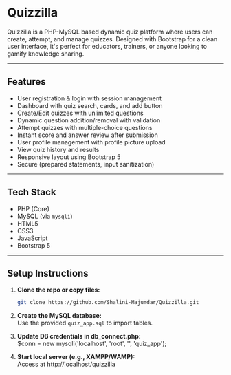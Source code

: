 # Quizzilla

Quizzilla is a PHP-MySQL based dynamic quiz platform where users can create, attempt, and manage quizzes. Designed with Bootstrap for a clean user interface, it's perfect for educators, trainers, or anyone looking to gamify knowledge sharing.

---

## Features

- User registration & login with session management
- Dashboard with quiz search, cards, and add button
- Create/Edit quizzes with unlimited questions
- Dynamic question addition/removal with validation
- Attempt quizzes with multiple-choice questions
- Instant score and answer review after submission
- User profile management with profile picture upload
- View quiz history and results
- Responsive layout using Bootstrap 5
- Secure (prepared statements, input sanitization)

---

## Tech Stack

- PHP (Core)
- MySQL (via `mysqli`)
- HTML5
- CSS3
- JavaScript
- Bootstrap 5

---

## Setup Instructions

1. **Clone the repo or copy files:**
   ```bash
   git clone https://github.com/Shalini-Majumdar/Quizzilla.git
2. **Create the MySQL database:**   
    Use the provided `quiz_app.sql` to import tables.

3. **Update DB credentials in db_connect.php:**   
    $conn = new mysqli('localhost', 'root', '', 'quiz_app');

4. **Start local server (e.g., XAMPP/WAMP):**   
    Access at http://localhost/quizzilla

